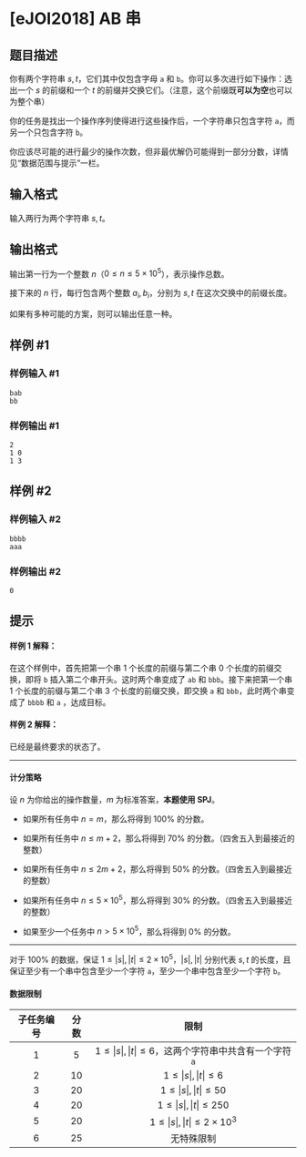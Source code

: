 # [eJOI2018] AB 串

## 题目描述

你有两个字符串 $s,t$，它们其中仅包含字母 `a` 和 `b`。你可以多次进行如下操作：选出一个 $s$ 的前缀和一个 $t$ 的前缀并交换它们。（注意，这个前缀既**可以为空**也可以为整个串）

你的任务是找出一个操作序列使得进行这些操作后，一个字符串只包含字符 `a`，而另一个只包含字符 `b`。

你应该尽可能的进行最少的操作次数，但非最优解仍可能得到一部分分数，详情见“数据范围与提示”一栏。

## 输入格式

输入两行为两个字符串 $s,t$。

## 输出格式

输出第一行为一个整数 $n$（$0\leq n\leq 5\times 10^5$），表示操作总数。

接下来的 $n$ 行，每行包含两个整数 $a_i,b_i$，分别为 $s,t$ 在这次交换中的前缀长度。

如果有多种可能的方案，则可以输出任意一种。

## 样例 #1

### 样例输入 #1
```
bab
bb
```

### 样例输出 #1

```
2
1 0
1 3
```

## 样例 #2

### 样例输入 #2
```
bbbb
aaa
```

### 样例输出 #2

```
0
```

## 提示

#### 样例 $1$ 解释：
在这个样例中，首先把第一个串 $1$ 个长度的前缀与第二个串 $0$ 个长度的前缀交换，即将 `b` 插入第二个串开头。这时两个串变成了 `ab` 和 `bbb`。接下来把第一个串 $1$ 个长度的前缀与第二个串 $3$ 个长度的前缀交换，即交换 `a` 和 `bbb`，此时两个串变成了 `bbbb` 和 `a` ，达成目标。

#### 样例 $2$ 解释：

已经是最终要求的状态了。

------

#### 计分策略

设 $n$ 为你给出的操作数量，$m$ 为标准答案，**本题使用 SPJ**。

- 如果所有任务中 $n=m$，那么将得到 $100\%$ 的分数。

- 如果所有任务中 $n\leq m+2$，那么将得到 $70\%$ 的分数。（四舍五入到最接近的整数）

- 如果所有任务中 $n\leq 2m+2$，那么将得到 $50\%$ 的分数。（四舍五入到最接近的整数）

- 如果所有任务中 $n\leq 5\times 10^5$，那么将得到 $30\%$ 的分数。（四舍五入到最接近的整数）

- 如果至少一个任务中 $n > 5\times 10^5$，那么将得到 $0\%$ 的分数。

----



对于 $100\%$ 的数据，保证 $1\leq \lvert s\rvert,\lvert t\rvert \leq 2\times 10^5$，$\lvert s\rvert,\lvert t\rvert$ 分别代表 $s,t$ 的长度，且保证至少有一个串中包含至少一个字符 `a`，至少一个串中包含至少一个字符 `b`。

#### 数据限制

|子任务编号|分数|限制|
|:-:|:-:|:-:|
|$1$|$5$| $1\leq \lvert s\rvert,\lvert t\rvert \leq 6$，这两个字符串中共含有一个字符 `a`|
|$2$|$10$| $1\leq \lvert s\rvert,\lvert t\rvert \leq 6$ |
|$3$|$20$| $1\leq \lvert s\rvert,\lvert t\rvert \leq 50$ |
|$4$|$20$| $1\leq \lvert s\rvert,\lvert t\rvert \leq 250$ |
|$5$|$20$| $1\leq \lvert s\rvert,\lvert t\rvert \leq 2\times 10^3$ |
|$6$|$25$|无特殊限制|
